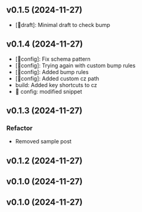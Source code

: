 ## v0.1.5 (2024-11-27)


- [📝draft]: Minimal draft to check bump

## v0.1.4 (2024-11-27)


- [🔧config]: Fix schema pattern
- [🔧config]: Trying again with custom bump rules
- [🔧config]: Added bump rules
- [🔧config]: Added custom cz path
- build: Added key shortcuts to cz
- 🔧 config: modified snippet

## v0.1.3 (2024-11-27)

### Refactor

- Removed sample post

## v0.1.2 (2024-11-27)

## v0.1.0 (2024-11-27)

## v0.1.0 (2024-11-27)
